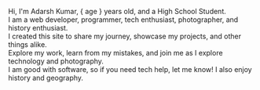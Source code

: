<!-- markdownlint-disable MD041 -->
Hi, I'm Adarsh Kumar, { age } years old, and a High School Student.  
I am a web developer, programmer, tech enthusiast, photographer, and history enthusiast.  
I created this site to share my journey, showcase my projects, and other things alike.  
Explore my work, learn from my mistakes, and join me as I explore technology and photography.  
I am good with software, so if you need tech help, let me know! I also enjoy history and geography.  
